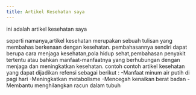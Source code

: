 ```yaml
---
title: Artikel Kesehatan saya
---
```


ini adalah artikel kesehatan saya 

seperti namanya,artikel kesehatan merupakan sebuah tulisan yang membahas berkenaan dengan kesehatan.
pembahasannya sendiri dapat berupa cara menjaga kesehatan,pola hidup sehat,pembahasan penyakit tertentu 
atau bahkan manfaat-manfaatnya yang berhubungan dengan menjaga dan meningkatkan kesehatan.
contoh contoh artikel kesehatan yang dapat dijadikan refensi sebagai berikut :
-Manfaat minum air putih di pagi hari
-Meningkatkan metabolisme
-Mencegah kenaikan berat badan
-Membantu menghilangkan racun dalam tubuh